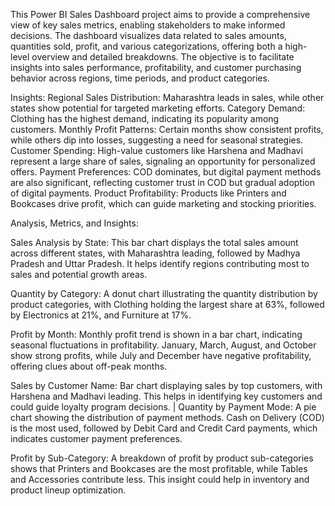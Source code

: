 This Power BI Sales Dashboard project aims to provide a comprehensive view of key sales metrics, enabling stakeholders to make informed decisions. The dashboard visualizes data related to sales amounts, quantities sold, profit, and various categorizations, offering both a high-level overview and detailed breakdowns. The objective is to facilitate insights into sales performance, profitability, and customer purchasing behavior across regions, time periods, and product categories.

Insights:
Regional Sales Distribution: Maharashtra leads in sales, while other states show potential for targeted marketing efforts.
Category Demand: Clothing has the highest demand, indicating its popularity among customers.
Monthly Profit Patterns: Certain months show consistent profits, while others dip into losses, suggesting a need for seasonal strategies.
Customer Spending: High-value customers like Harshena and Madhavi represent a large share of sales, signaling an opportunity for personalized offers.
Payment Preferences: COD dominates, but digital payment methods are also significant, reflecting customer trust in COD but gradual adoption of digital payments.
Product Profitability: Products like Printers and Bookcases drive profit, which can guide marketing and stocking priorities.

Analysis, Metrics, and Insights:

Sales Analysis by State:
This bar chart displays the total sales amount across different states, with Maharashtra leading, followed by Madhya Pradesh and Uttar Pradesh. It helps identify regions contributing most to sales and potential growth areas.

Quantity by Category:
A donut chart illustrating the quantity distribution by product categories, with Clothing holding the largest share at 63%, followed by Electronics at 21%, and Furniture at 17%.

Profit by Month:
Monthly profit trend is shown in a bar chart, indicating seasonal fluctuations in profitability. January, March, August, and October show strong profits, while July and December have negative profitability, offering clues about off-peak months.

Sales by Customer Name:
Bar chart displaying sales by top customers, with Harshena and Madhavi leading. This helps in identifying key customers and could guide loyalty program decisions.
|
Quantity by Payment Mode:
A pie chart showing the distribution of payment methods. Cash on Delivery (COD) is the most used, followed by Debit Card and Credit Card payments, which indicates customer payment preferences.

Profit by Sub-Category:
A breakdown of profit by product sub-categories shows that Printers and Bookcases are the most profitable, while Tables and Accessories contribute less. This insight could help in inventory and product lineup optimization.



